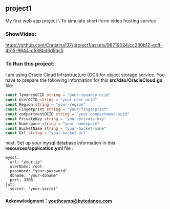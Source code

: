 ## project1
My first web app project \\
To simulate short-form video hosting service

### ShowVideo:

https://github.com/Christina137/project1/assets/98719024/cc230b12-ecff-4515-9644-d538bd6d5bc5


### To Run this project:
I am using Oracle Cloud Infrastructure (OCI) for object storage service. You have to prepare the following information for this **src/dao/OracleCloud.go** file:
```go
const TenancyOCID string = "your-tenancy-ocid"
const UserOCID string = "your-user-ocid"
const Region string = "your-region"
const Fingerprint string = "your-fingerprint"
const compartmentOCID string = "your-compartment-ocid"
const PrivateKey string = "your-private-key"
const Namespace string = "your-namespace"
const BucketName string = "your-bucket-name"
const Url string = "your-bucket-url"
```
next, Set up your mysql database information in this **resources/application.yml** file :
```
mysql:
  url: "your-ip"
  userName: root
  passWord: "your-password"
  dbname: "your-dbname"
  port: 3306
jwt:
  secret: "your-secret"
```

#### Acknowledgment：[youthcamp@bytedance.com](https://youthcamp.bytedance.com/)

